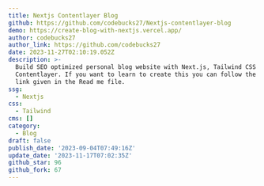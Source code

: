 ```yaml
---
title: Nextjs Contentlayer Blog
github: https://github.com/codebucks27/Nextjs-contentlayer-blog
demo: https://create-blog-with-nextjs.vercel.app/
author: codebucks27
author_link: https://github.com/codebucks27
date: 2023-11-27T02:10:19.052Z
description: >-
  Build SEO optimized personal blog website with Next.js, Tailwind CSS and
  Contentlayer. If you want to learn to create this you can follow the tutorial
  link given in the Read me file.
ssg:
  - Nextjs
css:
  - Tailwind
cms: []
category:
  - Blog
draft: false
publish_date: '2023-09-04T07:49:16Z'
update_date: '2023-11-17T07:02:35Z'
github_star: 96
github_fork: 67
---
```

